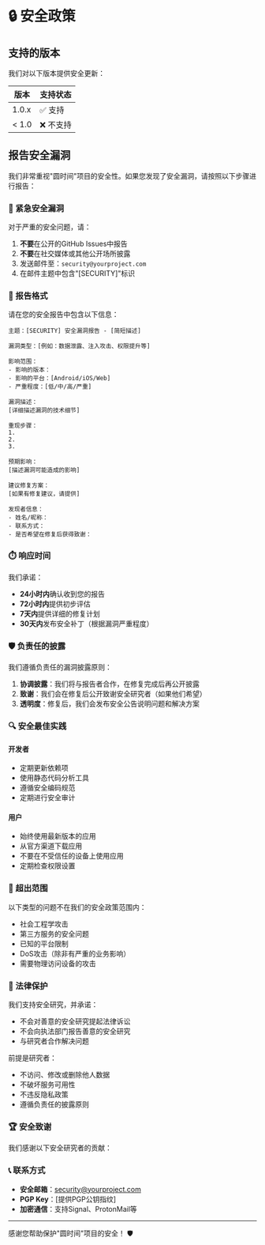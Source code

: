 # 🔒 安全政策

## 支持的版本

我们对以下版本提供安全更新：

| 版本 | 支持状态 |
| ------- | ------------------ |
| 1.0.x   | ✅ 支持 |
| < 1.0   | ❌ 不支持 |

## 报告安全漏洞

我们非常重视"圆时间"项目的安全性。如果您发现了安全漏洞，请按照以下步骤进行报告：

### 🚨 紧急安全漏洞

对于严重的安全问题，请：

1. **不要**在公开的GitHub Issues中报告
2. **不要**在社交媒体或其他公开场所披露
3. 发送邮件至：`security@yourproject.com`
4. 在邮件主题中包含"[SECURITY]"标识

### 📧 报告格式

请在您的安全报告中包含以下信息：

```
主题：[SECURITY] 安全漏洞报告 - [简短描述]

漏洞类型：[例如：数据泄露、注入攻击、权限提升等]

影响范围：
- 影响的版本：
- 影响的平台：[Android/iOS/Web]
- 严重程度：[低/中/高/严重]

漏洞描述：
[详细描述漏洞的技术细节]

重现步骤：
1. 
2. 
3. 

预期影响：
[描述漏洞可能造成的影响]

建议修复方案：
[如果有修复建议，请提供]

发现者信息：
- 姓名/昵称：
- 联系方式：
- 是否希望在修复后获得致谢：
```

### ⏱️ 响应时间

我们承诺：

- **24小时内**确认收到您的报告
- **72小时内**提供初步评估
- **7天内**提供详细的修复计划
- **30天内**发布安全补丁（根据漏洞严重程度）

### 🛡️ 负责任的披露

我们遵循负责任的漏洞披露原则：

1. **协调披露**：我们将与报告者合作，在修复完成后再公开披露
2. **致谢**：我们会在修复后公开致谢安全研究者（如果他们希望）
3. **透明度**：修复后，我们会发布安全公告说明问题和解决方案

### 🔍 安全最佳实践

#### 开发者

- 定期更新依赖项
- 使用静态代码分析工具
- 遵循安全编码规范
- 定期进行安全审计

#### 用户

- 始终使用最新版本的应用
- 从官方渠道下载应用
- 不要在不受信任的设备上使用应用
- 定期检查权限设置

### 🚫 超出范围

以下类型的问题不在我们的安全政策范围内：

- 社会工程学攻击
- 第三方服务的安全问题
- 已知的平台限制
- DoS攻击（除非有严重的业务影响）
- 需要物理访问设备的攻击

### 📜 法律保护

我们支持安全研究，并承诺：

- 不会对善意的安全研究提起法律诉讼
- 不会向执法部门报告善意的安全研究
- 与研究者合作解决问题

前提是研究者：

- 不访问、修改或删除他人数据
- 不破坏服务可用性
- 不违反隐私政策
- 遵循负责任的披露原则

### 🏆 安全致谢

我们感谢以下安全研究者的贡献：

<!-- 安全研究者名单将在此处更新 -->

### 📞 联系方式

- **安全邮箱**：security@yourproject.com
- **PGP Key**：[提供PGP公钥指纹]
- **加密通信**：支持Signal、ProtonMail等

---

感谢您帮助保护"圆时间"项目的安全！ 🛡️ 